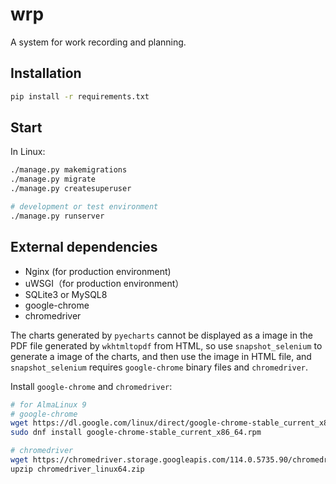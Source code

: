 # wrp

A system for work recording and planning.

## Installation
```bash
pip install -r requirements.txt
```

## Start
In Linux:
```bash
./manage.py makemigrations
./manage.py migrate
./manage.py createsuperuser

# development or test environment
./manage.py runserver 
```

## External dependencies
* Nginx (for production environment)
* uWSGI（for production environment）
* SQLite3 or MySQL8
* google-chrome
* chromedriver

The charts generated by `pyecharts` cannot be displayed as a image in the PDF file generated by `wkhtmltopdf` from HTML, so use `snapshot_selenium` to generate a image of the charts, and then use the image in HTML file, and `snapshot_selenium` requires `google-chrome` binary files and `chromedriver`.

Install `google-chrome` and `chromedriver`:
```bash
# for AlmaLinux 9
# google-chrome
wget https://dl.google.com/linux/direct/google-chrome-stable_current_x86_64.rpm
sudo dnf install google-chrome-stable_current_x86_64.rpm

# chromedriver
wget https://chromedriver.storage.googleapis.com/114.0.5735.90/chromedriver_linux64.zip
upzip chromedriver_linux64.zip
```
